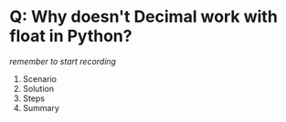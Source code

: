 # Q: Why doesn't Decimal work with float in Python?

*remember to start recording*

1. Scenario
2. Solution
3. Steps
4. Summary

